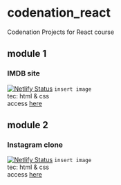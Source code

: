 # codenation_react
Codenation Projects for React course

## module 1
### IMDB site
[![Netlify Status](https://api.netlify.com/api/v1/badges/b0fad12a-900e-46cf-91e4-12d2b4fd8391/deploy-status)](https://app.netlify.com/sites/imbd-juanlamarao/deploys)
`insert image`  
tec: html & css  
access [here](https://imbd-juanlamarao.netlify.app/)

## module 2
### Instagram clone
[![Netlify Status](https://api.netlify.com/api/v1/badges/996d674c-fcf2-486c-9eb3-2c68ba5a3d9d/deploy-status)](https://app.netlify.com/sites/instagram-juanlamarao/deploys)
`insert image`  
tec: html & css  
access [here](https://instagram-juanlamarao.netlify.app/)
